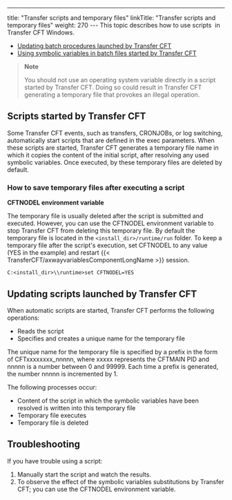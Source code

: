 ---
title: "Transfer scripts and temporary files"
linkTitle: "Transfer scripts and temporary files"
weight: 270
--- This topic describes how to use scripts  in Transfer CFT Windows.

- [Updating
    batch procedures launched by Transfer CFT](#Updating%20batch%20procedures%20launched%20by%20Transfer%20CFT)
- [Using
    symbolic variables in batch files started by Transfer CFT](#Using_symbolic_variables_in_the_batch_files_started_by_CFT)

<span id="About_automated_CFT_functions"></span>

> **Note**
>
> You should not use an operating system variable
> directly in a script started by Transfer CFT. Doing so could result in Transfer CFT generating a temporary
> file that provokes an illegal operation.

## Scripts started by Transfer CFT

Some Transfer CFT events, such as transfers, CRONJOBs, or log switching, automatically
start scripts that are defined in the exec parameters. When these scripts are started, Transfer CFT generates a temporary
file name in which it copies the content of the initial script, after resolving any used symbolic variables.
Once executed, by these temporary
files are deleted by default.

### How to save temporary files after executing a script

****CFTNODEL environment variable<span id="CFTNODEL"></span>****

The temporary file is usually
deleted after the script is submitted and executed. However, you can use the CFTNODEL environment variable to stop Transfer
CFT from deleting this temporary file. By default the temporary file is located in the `<install_dir>/runtime/run` folder. To keep a temporary file after the script's execution, set CFTNODEL to any value (YES in the example) and restart {{< TransferCFT/axwayvariablesComponentLongName  >}} session.

```
C:<install_dir>\\runtime>set CFTNODEL=YES
```
<span id="Updating batch procedures launched by Transfer CFT"></span>

## Updating scripts launched by Transfer CFT

When automatic scripts are started, Transfer CFT performs
the following operations:

- Reads the script
- Specifies and creates
    a unique name for the temporary file

The unique name for the temporary file is specified by a
prefix in the form of CFTxxxxxxxx_nnnnn, where xxxxx represents the CFTMAIN PID and nnnnn is a number between 0 and
99999. Each time a prefix is generated, the number nnnnn is incremented
by 1.

The following processes occur:

- Content of the
    script in which the symbolic variables have been resolved is written
    into this temporary file
- Temporary file
    executes
- Temporary file
    is deleted

## Troubleshooting

If you have trouble using a script:

1. Manually start the script and watch the results.
1. To observe the effect
    of the symbolic variables substitutions by Transfer CFT; you can use the
    CFTNODEL environment variable.
